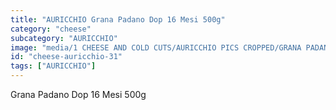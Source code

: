 ```yaml
---
title: "AURICCHIO Grana Padano Dop 16 Mesi 500g"
category: "cheese"
subcategory: "AURICCHIO"
image: "media/1 CHEESE AND COLD CUTS/AURICCHIO PICS CROPPED/GRANA PADANO DOP 16 mesi - 500g.jpg"
id: "cheese-auricchio-31"
tags: ["AURICCHIO"]
---
```


Grana Padano Dop 16 Mesi 500g
